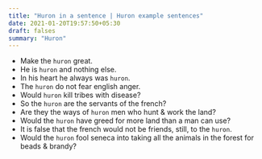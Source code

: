 ```yaml
---
title: "Huron in a sentence | Huron example sentences"
date: 2021-01-20T19:57:50+05:30
draft: falses
summary: "Huron"
---
```

- Make the `huron` great.
- He is `huron` and nothing else.
- In his heart he always was `huron`.
- The `huron` do not fear english anger.
- Would `huron` kill tribes with disease?
- So the `huron` are the servants of the french?
- Are they the ways of `huron` men who hunt & work the land?
- Would the `huron` have greed for more land than a man can use?
- It is false that the french would not be friends, still, to the `huron`.
- Would the `huron` fool seneca into taking all the animals in the forest for beads & brandy?
                 
